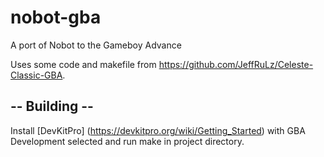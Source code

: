 # nobot-gba
A port of Nobot to the Gameboy Advance

Uses some code and makefile from https://github.com/JeffRuLz/Celeste-Classic-GBA.

## -- Building --
Install [DevKitPro] (https://devkitpro.org/wiki/Getting_Started) with GBA Development selected and run make in project directory.
